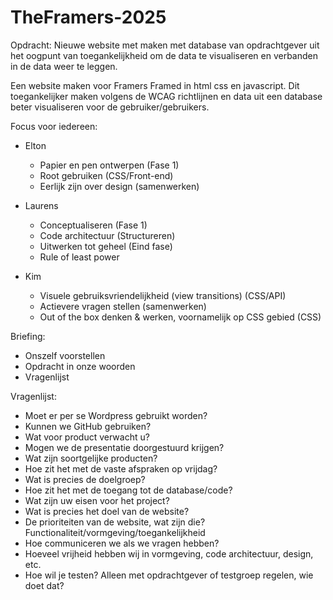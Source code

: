 # TheFramers-2025

Opdracht:
Nieuwe website met maken met database van opdrachtgever uit het oogpunt van toegankelijkheid om de data te visualiseren en verbanden in de data weer te leggen.

Een website maken voor Framers Framed in html css en javascript. Dit toegankelijker maken volgens de WCAG richtlijnen en data uit een database beter visualiseren voor de gebruiker/gebruikers.



Focus voor iedereen:
- Elton
    - Papier en pen ontwerpen (Fase 1)
    - Root gebruiken (CSS/Front-end)
    - Eerlijk zijn over design (samenwerken)

- Laurens
    - Conceptualiseren (Fase 1)
    - Code architectuur (Structureren)
    - Uitwerken tot geheel (Eind fase)
    - Rule of least power 

- Kim
    - Visuele gebruiksvriendelijkheid (view transitions) (CSS/API)
    - Actievere vragen stellen (samenwerken)
    - Out of the box denken & werken, voornamelijk op CSS gebied (CSS)


Briefing:
- Onszelf voorstellen
- Opdracht in onze woorden
- Vragenlijst

Vragenlijst:
- Moet er per se Wordpress gebruikt worden?
- Kunnen we GitHub gebruiken?
- Wat voor product verwacht u?
- Mogen we de presentatie doorgestuurd krijgen?
- Wat zijn soortgelijke producten?
- Hoe zit het met de vaste afspraken op vrijdag?
- Wat is precies de doelgroep?
- Hoe zit het met de toegang tot de database/code?
- Wat zijn uw eisen voor het project?
- Wat is precies het doel van de website?
- De prioriteiten van de website, wat zijn die? Functionaliteit/vormgeving/toegankelijkheid
- Hoe communiceren we als we vragen hebben? 
- Hoeveel vrijheid hebben wij in vormgeving, code architectuur, design, etc. 
- Hoe wil je testen? Alleen met opdrachtgever of testgroep regelen, wie doet dat?
